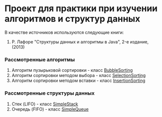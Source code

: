 # Проект для практики при изучении алгоритмов и структур данных

В качестве источников используются следующие книги:
1. Р. Лафоре "Структуры данных и алгоритмы в Java", 2-е издание, (2013)

### Рассмотренные алгоритмы
1. Алгоритм пузырьковой сортировки - класс [BubbleSorting](https://github.com/Petrovvich/algorithms-book/blob/master/src/main/java/ru/petrovich/algorithms/book/algorithms/sorting/BubbleSorting.java)
1. Алгоритм сортировки методом выбора - класс [SelectionSorting](https://github.com/Petrovvich/algorithms-book/blob/master/src/main/java/ru/petrovich/algorithms/book/algorithms/sorting/SelectionSorting.java)
1. Алгоритм сортировки методом вставки - класс [InsertionSorting](https://github.com/Petrovvich/algorithms-book/blob/master/src/main/java/ru/petrovich/algorithms/book/algorithms/sorting/InsertionSorting.java)

### Рассмотренные структуры данных
1. Стек (LIFO) - класс [SimpleStack](https://github.com/Petrovvich/algorithms-book/blob/master/src/main/java/ru/petrovich/algorithms/book/data/structures/SimpleStack.java)
1. Очередь (FIFO) - класс [SimpleQueue](https://github.com/Petrovvich/algorithms-book/blob/master/src/main/java/ru/petrovich/algorithms/book/data/structures/SimpleQueue.java)